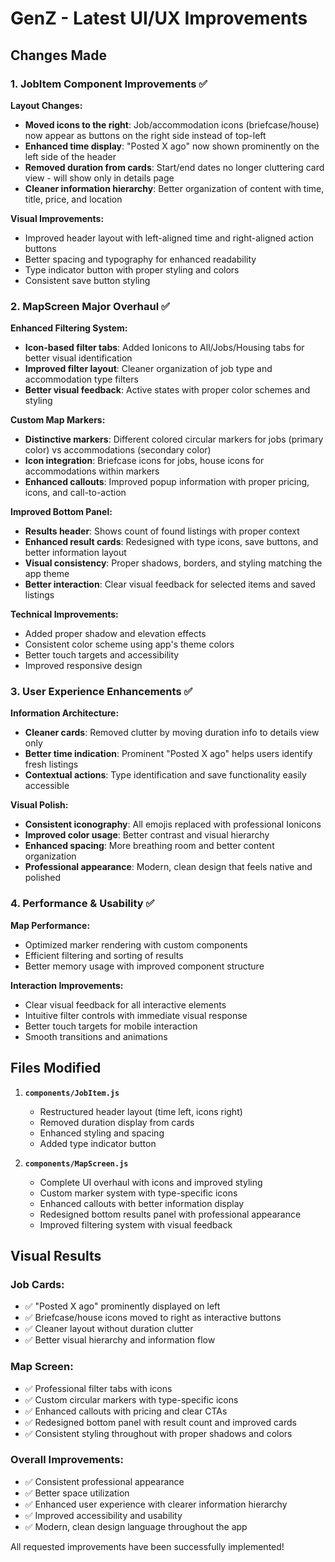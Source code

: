 # GenZ - Latest UI/UX Improvements

## Changes Made

### 1. JobItem Component Improvements ✅

**Layout Changes:**
- **Moved icons to the right**: Job/accommodation icons (briefcase/house) now appear as buttons on the right side instead of top-left
- **Enhanced time display**: "Posted X ago" now shown prominently on the left side of the header
- **Removed duration from cards**: Start/end dates no longer cluttering card view - will show only in details page
- **Cleaner information hierarchy**: Better organization of content with time, title, price, and location

**Visual Improvements:**
- Improved header layout with left-aligned time and right-aligned action buttons
- Better spacing and typography for enhanced readability
- Type indicator button with proper styling and colors
- Consistent save button styling

### 2. MapScreen Major Overhaul ✅

**Enhanced Filtering System:**
- **Icon-based filter tabs**: Added Ionicons to All/Jobs/Housing tabs for better visual identification
- **Improved filter layout**: Cleaner organization of job type and accommodation type filters
- **Better visual feedback**: Active states with proper color schemes and styling

**Custom Map Markers:**
- **Distinctive markers**: Different colored circular markers for jobs (primary color) vs accommodations (secondary color)
- **Icon integration**: Briefcase icons for jobs, house icons for accommodations within markers
- **Enhanced callouts**: Improved popup information with proper pricing, icons, and call-to-action

**Improved Bottom Panel:**
- **Results header**: Shows count of found listings with proper context
- **Enhanced result cards**: Redesigned with type icons, save buttons, and better information layout
- **Visual consistency**: Proper shadows, borders, and styling matching the app theme
- **Better interaction**: Clear visual feedback for selected items and saved listings

**Technical Improvements:**
- Added proper shadow and elevation effects
- Consistent color scheme using app's theme colors
- Better touch targets and accessibility
- Improved responsive design

### 3. User Experience Enhancements ✅

**Information Architecture:**
- **Cleaner cards**: Removed clutter by moving duration info to details view only
- **Better time indication**: Prominent "Posted X ago" helps users identify fresh listings
- **Contextual actions**: Type identification and save functionality easily accessible

**Visual Polish:**
- **Consistent iconography**: All emojis replaced with professional Ionicons
- **Improved color usage**: Better contrast and visual hierarchy
- **Enhanced spacing**: More breathing room and better content organization
- **Professional appearance**: Modern, clean design that feels native and polished

### 4. Performance & Usability ✅

**Map Performance:**
- Optimized marker rendering with custom components
- Efficient filtering and sorting of results
- Better memory usage with improved component structure

**Interaction Improvements:**
- Clear visual feedback for all interactive elements
- Intuitive filter controls with immediate visual response
- Better touch targets for mobile interaction
- Smooth transitions and animations

## Files Modified

1. **`components/JobItem.js`**
   - Restructured header layout (time left, icons right)
   - Removed duration display from cards
   - Enhanced styling and spacing
   - Added type indicator button

2. **`components/MapScreen.js`**
   - Complete UI overhaul with icons and improved styling
   - Custom marker system with type-specific icons
   - Enhanced callouts with better information display
   - Redesigned bottom results panel with professional appearance
   - Improved filtering system with visual feedback

## Visual Results

### Job Cards:
- ✅ "Posted X ago" prominently displayed on left
- ✅ Briefcase/house icons moved to right as interactive buttons
- ✅ Cleaner layout without duration clutter
- ✅ Better visual hierarchy and information flow

### Map Screen:
- ✅ Professional filter tabs with icons
- ✅ Custom circular markers with type-specific icons
- ✅ Enhanced callouts with pricing and clear CTAs
- ✅ Redesigned bottom panel with result count and improved cards
- ✅ Consistent styling throughout with proper shadows and colors

### Overall Improvements:
- ✅ Consistent professional appearance
- ✅ Better space utilization
- ✅ Enhanced user experience with clearer information hierarchy
- ✅ Improved accessibility and usability
- ✅ Modern, clean design language throughout the app

All requested improvements have been successfully implemented!
